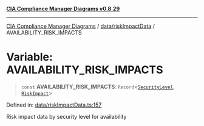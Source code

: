 [**CIA Compliance Manager Diagrams v0.8.29**](../../../README.md)

***

[CIA Compliance Manager Diagrams](../../../modules.md) / [data/riskImpactData](../README.md) / AVAILABILITY\_RISK\_IMPACTS

# Variable: AVAILABILITY\_RISK\_IMPACTS

> `const` **AVAILABILITY\_RISK\_IMPACTS**: `Record`\<[`SecurityLevel`](../../../types/cia/type-aliases/SecurityLevel.md), [`RiskImpact`](../interfaces/RiskImpact.md)\>

Defined in: [data/riskImpactData.ts:157](https://github.com/Hack23/cia-compliance-manager/blob/5836b4c74e2010cd05eca63c0016fd711c628ec9/src/data/riskImpactData.ts#L157)

Risk impact data by security level for availability
